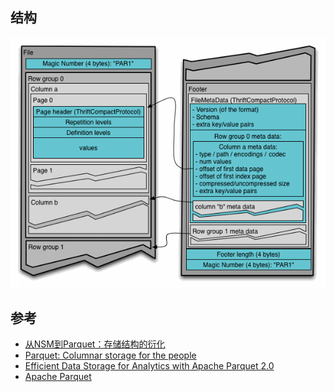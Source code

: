 ## 结构
![](/images/parquet.gif)

## 参考
* [从NSM到Parquet：存储结构的衍化](http://blog.csdn.net/dc_726/article/details/41777661)
* [Parquet: Columnar storage for the people](http://www.slideshare.net/julienledem/parquet-stratany-hadoopworld2013)
* [Efficient Data Storage for Analytics with Apache Parquet 2.0](http://www.slideshare.net/cloudera/hadoop-summit-36479635)
* [Apache Parquet](https://parquet.apache.org/documentation/latest/)